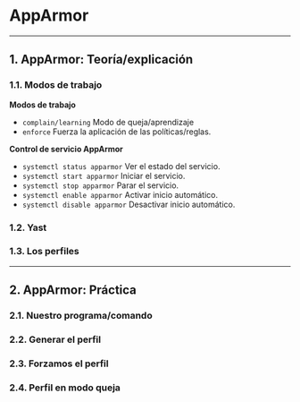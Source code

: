 
# AppArmor

---

## 1. AppArmor: Teoría/explicación

### 1.1. Modos de trabajo

**Modos de trabajo**

* `complain/learning` Modo de queja/aprendizaje
* `enforce` Fuerza la aplicación de las políticas/reglas.

**Control de servicio AppArmor**

* `systemctl status apparmor` Ver el estado del servicio.
* `systemctl start apparmor` Iniciar el servicio.
* `systemctl stop apparmor` Parar el servicio.
* `systemctl enable apparmor` Activar inicio automático.
* `systemctl disable apparmor` Desactivar inicio automático.

### 1.2. Yast



### 1.3. Los perfiles



---

## 2. AppArmor: Práctica

### 2.1. Nuestro programa/comando



### 2.2. Generar el perfil



### 2.3. Forzamos el perfil



### 2.4. Perfil en modo queja
